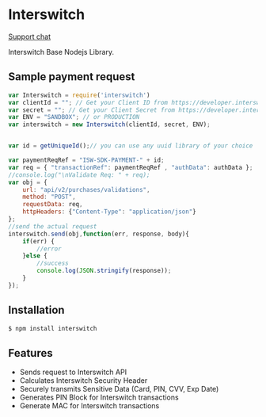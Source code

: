 # Interswitch
[Support chat](https://interswitch.slack.com/messages/C4ULTK04T/)

Interswitch Base Nodejs Library.

## Sample payment request

```js
var Interswitch = require('interswitch')
var clientId = ""; // Get your Client ID from https://developer.interswitchng.com
var secret = ""; // Get your Client Secret from https://developer.interswitchng.com
var ENV = "SANDBOX"; // or PRODUCTION
var interswitch = new Interswitch(clientId, secret, ENV);


var id = getUniqueId();// you can use any uuid library of your choice

var paymentReqRef = "ISW-SDK-PAYMENT-" + id;
var req = { "transactionRef": paymentReqRef , "authData": authData };
//console.log("\nValidate Req: " + req);
var obj = {
    url: "api/v2/purchases/validations",
    method: "POST",
    requestData: req,
    httpHeaders: {"Content-Type": "application/json"}
};
//send the actual request
interswitch.send(obj,function(err, response, body){
    if(err) {
        //error
    }else {
        //success
        console.log(JSON.stringify(response));
    }
});

```

## Installation

```bash
$ npm install interswitch
```

## Features

  * Sends request to Interswitch API
  * Calculates Interswitch Security Header
  * Securely transmits Sensitive Data (Card, PIN, CVV, Exp Date)
  * Generates PIN Block for Interswitch transactions
  * Generate MAC for Interswitch transactions
  
